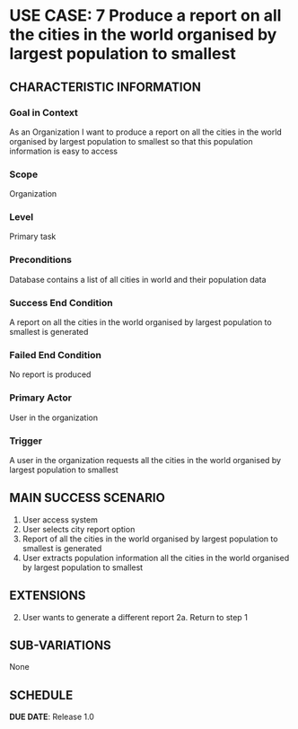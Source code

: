 # USE CASE: 7   Produce a report on all the cities in the world organised by largest population to smallest

## CHARACTERISTIC INFORMATION

### Goal in Context

As an Organization I want to produce a report on all the cities in the world organised by largest population to smallest so that this population information is easy to access

### Scope

Organization

### Level

Primary task

### Preconditions

Database contains a list of all cities in world and their population data

### Success End Condition

A report on all the cities in the world organised by largest population to smallest is generated

### Failed End Condition

No report is produced

### Primary Actor

User in the organization

### Trigger

A user in the organization requests all the cities in the world organised by largest population to smallest

## MAIN SUCCESS SCENARIO
1. User access system
2. User selects city report option
3. Report of all the cities in the world organised by largest population to smallest is generated
4. User extracts population information all the cities in the world organised by largest population to smallest


## EXTENSIONS
2. User wants to generate a different report
   2a. Return to step 1


## SUB-VARIATIONS

None

## SCHEDULE

**DUE DATE**: Release 1.0